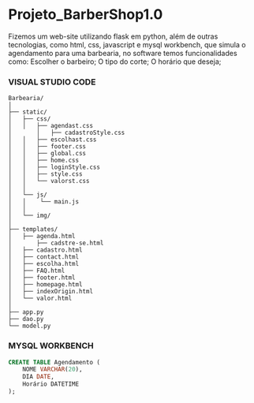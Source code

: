 # Projeto_BarberShop1.0 

Fizemos um web-site utilizando flask em python, além de outras tecnologias, como html, css, javascript e mysql workbench, que simula o agendamento para uma barbearia, no software temos funcionalidades como: 
Escolher o barbeiro;
O tipo do corte;
O horário que deseja;

### VISUAL STUDIO CODE
```
Barbearia/
│
├── static/
│   ├── css/
│   │   ├── agendast.css
│		│   ├── cadastroStyle.css
│   │   ├── escolhast.css
│   │   ├── footer.css
│   │   ├── global.css
│   │   ├── home.css
│   │   ├── loginStyle.css
│   │   ├── style.css
│   │   └── valorst.css
│   │
│   └── js/
│   │    └── main.js
│   │
│   └── img/
│   
├── templates/
│   ├── agenda.html
│		├── cadstre-se.html
│   ├── cadastro.html
│   ├── contact.html
│   ├── escolha.html
│   ├── FAQ.html
│   ├── footer.html
│   ├── homepage.html
│   ├── indexOrigin.html
│   └── valor.html
│
├── app.py
├── dao.py
└── model.py

```

### MYSQL WORKBENCH

```sql
CREATE TABLE Agendamento (
    NOME VARCHAR(20),
    DIA DATE,
    Horário DATETIME
);

```
